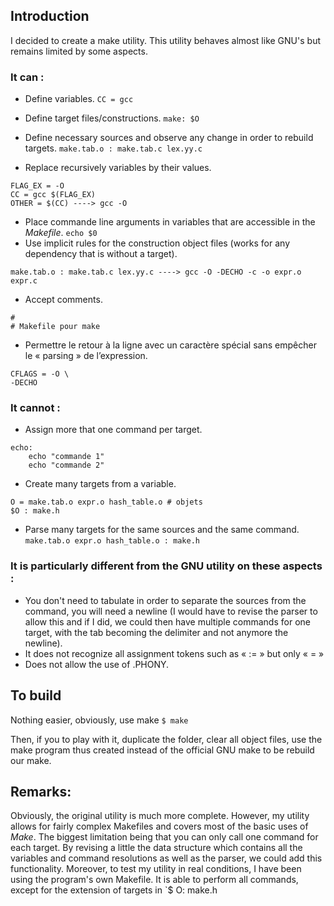 ## Introduction

I decided to create a make utility. This utility behaves almost like GNU's but remains limited by some aspects.

### It can :
- Define variables. `CC = gcc`

- Define target files/constructions.
`
make: $O
`
- Define necessary sources and observe any change in order to rebuild targets. 
`
make.tab.o : make.tab.c lex.yy.c
`
- Replace recursively variables by their values.
```
FLAG_EX = -O 
CC = gcc $(FLAG_EX) 
OTHER = $(CC) ----> gcc -O
```
- Place commande line arguments in variables that are accessible in the *Makefile*. `echo $0`
- Use implicit rules for the construction object files (works for any dependency that is without a target).
```
make.tab.o : make.tab.c lex.yy.c ----> gcc -O -DECHO -c -o expr.o expr.c
```
- Accept comments.
```
# 
# Makefile pour make
```
- Permettre le retour à la ligne avec un caractère spécial sans empêcher le « parsing » de l’expression. 
```
CFLAGS = -O \ 
-DECHO
```

### It cannot :
- Assign more that one command per target.
```
echo: 
    echo "commande 1" 
    echo "commande 2"
```
- Create many targets from a variable.
```
O = make.tab.o expr.o hash_table.o # objets 
$O : make.h
````
- Parse many targets for the same sources and the same command. `make.tab.o expr.o hash_table.o : make.h`

### It is particularly different from the GNU utility on these aspects :
- You don't need to tabulate in order to separate the sources from the command, you will need a newline (I would have to revise the parser to allow this and if I did, we could then have multiple commands for one target, with the tab becoming the delimiter and not anymore the newline).
- It does not recognize all assignment tokens such as
« := » but only « = »
- Does not allow the use of .PHONY.

## To build
Nothing easier, obviously, use make `$ make`

Then, if you to play with it, duplicate the folder, clear all object files, use the make program thus created instead of the official GNU make to be rebuild our make.

## Remarks:
Obviously, the original utility is much more complete. However, my utility allows for fairly complex Makefiles and covers most of the basic uses of *Make*. The biggest limitation being that you can only call one command for each target. By revising a little the data structure which contains all the variables and command resolutions as well as the parser, we could add this functionality. Moreover, to test my utility in real conditions, I have been using the program's own Makefile. It is able to perform all commands, except for the extension of targets in `$ O: make.h